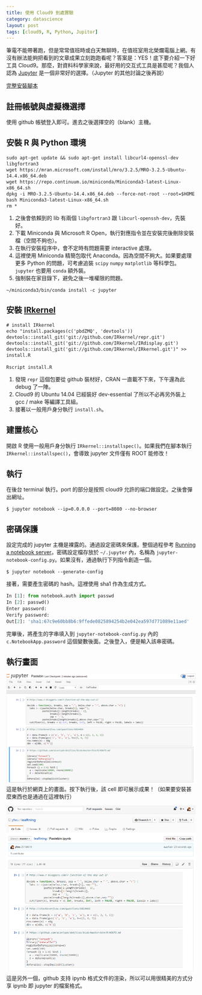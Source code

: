 ```yaml
---
title: 使用 Cloud9 到處實驗
category: datascience
layout: post
tags: [cloud9, R, Python, Jupitor]
---
```

筆電不能帶著跑，但是常常值班時或白天無聊時，在值班室用北榮爛電腦上網。有沒有辦法能夠把看到的文章成果立刻跑跑看呢？答案是：YES！底下要介紹一下好工具 Cloud9。那麼，對資料科學家來說，最好用的交互式工具是甚麼呢？我個人認為 [Jupyter](http://jupyter.org/) 是一個非常好的選擇。（Jupyter 的其他討論之後再說）

[完整安裝腳本](https://gist.github.com/yfwu/b161a8856e48966df24e687beee2a95b)

## 註冊帳號與虛擬機選擇
使用 github 帳號登入即可。進去之後選擇空的（blank）主機。

## 安裝 R 與 Python 環境
```shell
sudo apt-get update && sudo apt-get install libcurl4-openssl-dev libgfortran3
wget https://mran.microsoft.com/install/mro/3.2.5/MRO-3.2.5-Ubuntu-14.4.x86_64.deb
wget https://repo.continuum.io/miniconda/Miniconda3-latest-Linux-x86_64.sh
dpkg -i MRO-3.2.5-Ubuntu-14.4.x86_64.deb --force-not-root --root=$HOME 
bash Miniconda3-latest-Linux-x86_64.sh
rm *
```

1. 之後會依賴到的 lib 有兩個 ``libgfortran3`` 跟 ``libcurl-openssh-dev``，先裝好。
2. 下載 Miniconda 與 Microsoft R Open，執行對應指令並在安裝完後刪除安裝檔（空間不夠也）。
3. 在執行安裝程序中，會不定時有問題需要 interactive 處理。
4. 這裡使用 Miniconda 精簡包取代 Anaconda。因為空間不夠大。如果要處理更多 Python 的問題，可考慮追裝 ``scipy`` ``numpy`` ``matplotlib`` 等科學包。``jupyter`` 也要用 ``conda`` 額外裝。
5. 強制裝在家目錄下，避免之後一堆權限的問題。

```shell
~/miniconda3/bin/conda install -c jupyter
```

## 安裝 [IRkernel](https://github.com/IRkernel/IRkernel)
```shell
# install IRkernel
echo "install.packages(c('pbdZMQ', 'devtools'))
devtools::install_git('git://github.com/IRkernel/repr.git')
devtools::install_git('git://github.com/IRkernel/IRdisplay.git')
devtools::install_git('git://github.com/IRkernel/IRkernel.git')" >> install.R

Rscript install.R
```

1. 發現 ``repr`` 這個包要從 github 裝材好，CRAN 一直載不下來，下午還為此 debug 了一陣。
2. Cloud9 的 Ubuntu 14.04 已經裝好 dev-essential 了所以不必再另外裝上 gcc / make 等編譯工具組。
3. 接著以一般用戶身分執行 ``install.sh``。

## 建置核心
開啟 R 使用一般用戶身分執行 ``IRkernel::installspec()``。如果我們在腳本執行 ``IRkernel::installspec()``，會導致 jupyter 文件僅有 ROOT 能修改！

## 執行
在後台 terminal 執行。port 的部分是按照 cloud9 允許的端口做設定。之後會彈出網址。

```shell
$ jupyter notebook --ip=0.0.0.0 --port=8080 --no-browser
```

## 密碼保護
設定完成的 jupyter 主機是裸露的。通過設定密碼來保護。整個過程參考 [Running a notebook server](http://jupyter-notebook.readthedocs.io/en/latest/public_server.html)。密碼設定檔存放於 ``~/.jupyter`` 內，名稱為 ``jupyter-notebook-config.py``。如果沒有，通過執行下列指令創造一個。

```shell
$ jupyter notebook --generate-config
```
接著，需要產生密碼的 hash。這裡使用 sha1 作為生成方式。

```python
In [1]: from notebook.auth import passwd
In [2]: passwd()
Enter password:
Verify password:
Out[2]: 'sha1:67c9e60bb8b6:9ffede0825894254b2e042ea597d771089e11aed'
```
完畢後，將產生的字串填入到 ``jupyter-notebook-config.py`` 內的 ``c.NotebookApp.password`` 這個變數後面。之後登入，便是輸入該串密碼。

## 執行畫面

![notebook](/assets/jupyter-notebook.png) 
這是執行於網頁上的畫面。按下執行後，該 cell 即可展示成果！（如果要安裝甚麼東西也是通過在這裡執行）

![github](/assets/jupyter-github.png)
這是另外一個，github 支持 ipynb 格式文件的渲染，所以可以用很精美的方式分享 ipynb 即 jupyter 的檔案格式。
